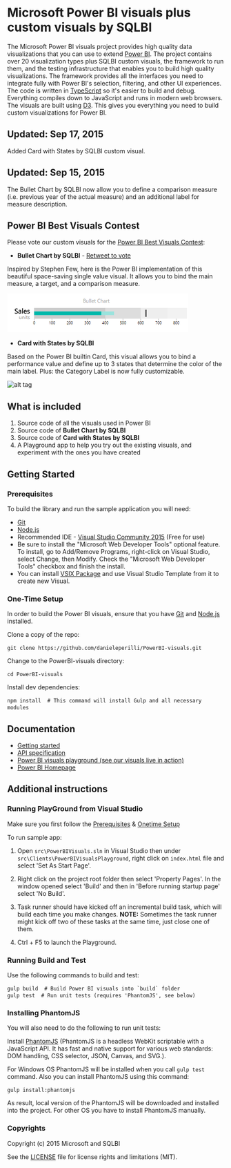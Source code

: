 # Microsoft Power BI visuals plus custom visuals by SQLBI

The Microsoft Power BI visuals project provides high quality data visualizations that you can use to extend [Power BI](https://powerbi.microsoft.com/).  The project contains over 20 visualization types plus SQLBI custom visuals, the framework to run them, and the testing infrastructure that enables you to build high quality visualizations.  The framework provides all the interfaces you need to integrate fully with Power BI's selection, filtering, and other UI experiences.  The code is written in [TypeScript](http://www.typescriptlang.org/) so it's easier to build and debug. Everything compiles down to JavaScript and runs in modern web browsers.  The visuals are built using [D3](http://d3js.org/). This gives you everything you need to build custom visualizations for Power BI.

## Updated: Sep 17, 2015

Added Card with States by SQLBI custom visual.

## Updated: Sep 15, 2015

The Bullet Chart by SQLBI now allow you to define a comparison  measure (i.e. previous year of the actual measure) and  an additional label for measure description.


## Power BI Best Visuals Contest

Please vote our custom visuals for the [Power BI Best Visuals Contest](http://community.powerbi.com/t5/Best-Visual-Contest/con-p/best_visual_contest/tab/entries):

- **Bullet Chart by SQLBI** - [Retweet to vote](https://twitter.com/marcorus/status/642791757198041088)

Inspired by Stephen Few, here is the Power BI implementation of this beautiful space-saving single value visual. It allows you to bind the main measure, a target, and a comparison measure.

![alt tag](bulletchart-screenshot.png)


- **Card with States by SQLBI**

Based on the Power BI builtin Card, this visual allows you to bind a performance value and define up to 3 states that determine the color of the main label. Plus: the Category Label is now fully customizable.

![alt tag](cardwithstates-screenshot.png)


## What is included

1. Source code of all the visuals used in Power BI
2. Source code of **Bullet Chart by SQLBI**
3. Source code of **Card with States by SQLBI**
4. A Playground app to help you try out the existing visuals, and experiment with the ones you have created

## Getting Started

### Prerequisites

To build the library and run the sample application you will need:

- [Git](http://git-scm.com/book/en/v2/Getting-Started-Installing-Git#Installing-on-Windows)
- [Node.js](https://nodejs.org/download/)
- Recommended IDE - [Visual Studio Community 2015](https://www.visualstudio.com/vs-2015-product-editions) (Free for use)
 -  Be sure to install the "Microsoft Web Developer Tools" optional feature. To install, go to Add/Remove Programs, right-click on Visual Studio, select Change, then Modify. Check the "Microsoft Web Developer Tools" checkbox and finish the install. 
 -  You can install [VSIX Package](https://github.com/Microsoft/PowerBI-visuals/blob/master/tools/VSIXExtensions/VisualTemplate.vsix?raw=true) and use Visual Studio Template from it to create new Visual.

### One-Time Setup
In order to build the Power BI visuals, ensure that you have [Git](http://git-scm.com/book/en/v2/Getting-Started-Installing-Git#Installing-on-Windows) and [Node.js](http://nodejs.org/download/) installed.

Clone a copy of the repo:

```
git clone https://github.com/danieleperilli/PowerBI-visuals.git
```

Change to the PowerBI-visuals directory:

```
cd PowerBI-visuals
```

Install dev dependencies:

```
npm install  # This command will install Gulp and all necessary modules
```

## Documentation

*  [Getting started](https://github.com/Microsoft/PowerBI-visuals/wiki)
*  [API specification](http://microsoft.github.io/PowerBI-visuals/interfaces/powerbi.ivisual.html)
*  [Power BI visuals playground (see our visuals live in action)](http://microsoft.github.io/PowerBI-visuals/playground/index.html)
*  [Power BI Homepage](https://powerbi.microsoft.com/)

## Additional instructions

### Running PlayGround from Visual Studio

Make sure you first follow the [Prerequisites](https://github.com/Microsoft/PowerBI-visuals#prerequisites) & [Onetime Setup](https://github.com/Microsoft/PowerBI-visuals#one-time-setup)

To run sample app:

1. Open `src\PowerBIVisuals.sln` in Visual Studio then under `src\Clients\PowerBIVisualsPlayground`, right click on `index.html` file and select 'Set As Start Page'.

2. Right click on the project root folder then select 'Property Pages'. In the window opened select 'Build' and then in 'Before running startup page' select 'No Build'.

3. Task runner should have kicked off an incremental build task, which will build each time you make changes. **NOTE:** Sometimes the task runner might kick off two of these tasks at the same time, just close one of them.

4. Ctrl + F5 to launch the Playground.
 
### Running Build and Test

Use the following commands to build and test:
```
gulp build  # Build Power BI visuals into `build` folder
gulp test  # Run unit tests (requires 'PhantomJS', see below)
```

### Installing PhantomJS
You will also need to do the following to run unit tests:

Install [PhantomJS](http://phantomjs.org/) (PhantomJS is a headless WebKit scriptable with a JavaScript API. It has fast and native support for various web standards: DOM handling, CSS selector, JSON, Canvas, and SVG.).

For Windows OS PhantomJS will be installed when you call `gulp test` command. Also you can install PhantomJS using this command:

```
gulp install:phantomjs
```
As result, local version of the PhantomJS will be downloaded and installed into the project. For other OS you have to install PhantomJS manually.

### Copyrights

Copyright (c) 2015 Microsoft and SQLBI

See the [LICENSE](/LICENSE) file for license rights and limitations (MIT).
